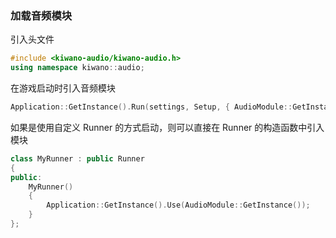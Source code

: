 ### 加载音频模块

引入头文件

```cpp
#include <kiwano-audio/kiwano-audio.h>
using namespace kiwano::audio;
```

在游戏启动时引入音频模块

```cpp
Application::GetInstance().Run(settings, Setup, { AudioModule::GetInstancePtr() });
```

如果是使用自定义 Runner 的方式启动，则可以直接在 Runner 的构造函数中引入模块

```cpp
class MyRunner : public Runner
{
public:
    MyRunner()
    {
        Application::GetInstance().Use(AudioModule::GetInstance());
    }
};
```
